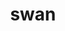 ---
category: 4-letters
denotation: null
name: swan
reference_link: https://www.etymonline.com/word/swan
root_language: null
root_name: null
title: swan
type: free
word_sums:
- respelling: swan
  sum: 'Swan + '
---